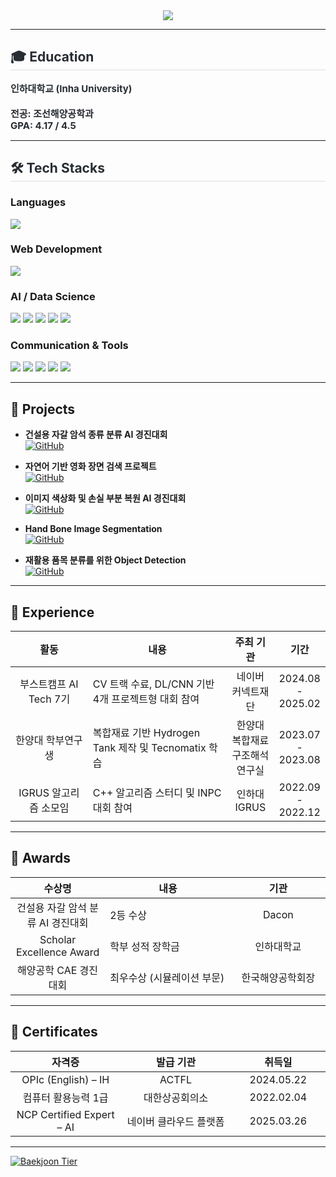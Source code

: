 
<div align= "center">
    <img src="https://capsule-render.vercel.app/api?type=waving&color=gradient&height=180&text=SEUNGHWAN's%20GITHUB&animation=fadeIn&fontColor=ffffff&fontSize=50" />
</div>

---

<div style="text-align: left;"> 
<h2 style="border-bottom: 1px solid #d8dee4; color: #282d33;"> 🎓 Education </h2>  
<div style="font-weight: 700; font-size: 15px; text-align: left; color: #282d33;">
    인하대학교 (Inha University)  
    <br><br> 전공: 조선해양공학과
    <br> GPA: 4.17 / 4.5  
</div> 
</div>

---

<h2 style="border-bottom: 1px solid #d8dee4; color: #282d33;"> 🛠️ Tech Stacks </h2>

### Languages
<div>
    <img src="https://img.shields.io/badge/Python-3776AB?style=for-the-badge&logo=Python&logoColor=white">
</div>  

### Web Development
<div>
    <img src="https://img.shields.io/badge/FastAPI-009688?style=for-the-badge&logo=FastAPI&logoColor=white">
</div>

### AI / Data Science
<div>
    <img src="https://img.shields.io/badge/PyTorch-EE4C2C?style=for-the-badge&logo=PyTorch&logoColor=white">
    <img src="https://img.shields.io/badge/OpenCV-5C3EE8?style=for-the-badge&logo=OpenCV&logoColor=white">
    <img src="https://img.shields.io/badge/pandas-150458?style=for-the-badge&logo=pandas&logoColor=white">
    <img src="https://img.shields.io/badge/seaborn-009688?style=for-the-badge&logo=seaborn&logoColor=white">
    <img src="https://img.shields.io/badge/Hugging%20Face-FFD54F?style=for-the-badge&logo=HuggingFace&logoColor=white">
</div>

### Communication & Tools
<div>
    <img src="https://img.shields.io/badge/Notion-000000?style=for-the-badge&logo=Notion&logoColor=white">
    <img src="https://img.shields.io/badge/Slack-4A154B?style=for-the-badge&logo=Slack&logoColor=white">
    <img src="https://img.shields.io/badge/Git-F05032?style=for-the-badge&logo=Git&logoColor=white">
    <img src="https://img.shields.io/badge/Github-181717?style=for-the-badge&logo=Github&logoColor=white">
    <img src="https://img.shields.io/badge/Jira-0052CC?style=for-the-badge&logo=Jira&logoColor=white">
</div>

---

## 🚀 Projects  

- **건설용 자갈 암석 종류 분류 AI 경진대회**&nbsp;&nbsp;&nbsp;  
  [![GitHub](https://img.shields.io/badge/GitHub-181717?style=flat-square&logo=github&logoColor=white)](https://github.com/Alexaqua7/rock-classification.git)

- **자연어 기반 영화 장면 검색 프로젝트**&nbsp;&nbsp;&nbsp;  
  [![GitHub](https://img.shields.io/badge/GitHub-181717?style=flat-square&logo=github&logoColor=white)](https://github.com/Alexaqua7/movie-scene-exploring.git)

- **이미지 색상화 및 손실 부분 복원 AI 경진대회**&nbsp;&nbsp;&nbsp;  
  [![GitHub](https://img.shields.io/badge/GitHub-181717?style=flat-square&logo=github&logoColor=white)](https://github.com/Alexaqua7/Image_inpainting_restoration.git)

- **Hand Bone Image Segmentation**&nbsp;&nbsp;&nbsp;  
  [![GitHub](https://img.shields.io/badge/GitHub-181717?style=flat-square&logo=github&logoColor=white)](https://github.com/Alexaqua7/handbone-segmentation.git)

- **재활용 품목 분류를 위한 Object Detection**&nbsp;&nbsp;&nbsp;  
  [![GitHub](https://img.shields.io/badge/GitHub-181717?style=flat-square&logo=github&logoColor=white)](https://github.com/Alexaqua7/recycle-trash-object-detection.git)

---

## 💼 Experience  

<table>
  <thead>
    <tr>
      <th style="text-align: center; width: 25%;">활동</th>
      <th style="text-align: center; width: 45%;">내용</th>
      <th style="text-align: center; width: 15%;">주최 기관</th>
      <th style="text-align: center; width: 15%;">기간</th>
    </tr>
  </thead>
  <tbody>
    <tr>
      <td style="text-align: center;">부스트캠프 AI Tech 7기</td>
      <td>CV 트랙 수료, DL/CNN 기반 4개 프로젝트형 대회 참여</td>
      <td style="text-align: center;">네이버 커넥트재단</td>
      <td style="text-align: center;">2024.08 - 2025.02</td>
    </tr>
    <tr>
      <td style="text-align: center;">한양대 학부연구생</td>
      <td>복합재료 기반 Hydrogen Tank 제작 및 Tecnomatix 학습</td>
      <td style="text-align: center;">한양대 복합재료 구조해석 연구실</td>
      <td style="text-align: center;">2023.07 - 2023.08</td>
    </tr>
    <tr>
      <td style="text-align: center;">IGRUS 알고리즘 소모임</td>
      <td>C++ 알고리즘 스터디 및 INPC 대회 참여</td>
      <td style="text-align: center;">인하대 IGRUS</td>
      <td style="text-align: center;">2022.09 - 2022.12</td>
    </tr>
  </tbody>
</table>

---

## 🏅 Awards  

<table>
  <thead>
    <tr>
      <th style="text-align: center; width: 30%;">수상명</th>
      <th style="text-align: center; width: 40%;">내용</th>
      <th style="text-align: center; width: 30%;">기관</th>
    </tr>
  </thead>
  <tbody>
    <tr>
      <td style="text-align: center;">건설용 자갈 암석 분류 AI 경진대회</td>
      <td>2등 수상</td>
      <td style="text-align: center;">Dacon</td>
    </tr>
    <tr>
      <td style="text-align: center;">Scholar Excellence Award</td>
      <td>학부 성적 장학금</td>
      <td style="text-align: center;">인하대학교</td>
    </tr>
    <tr>
      <td style="text-align: center;">해양공학 CAE 경진대회</td>
      <td>최우수상 (시뮬레이션 부문)</td>
      <td style="text-align: center;">한국해양공학회장</td>
    </tr>
  </tbody>
</table>

---

## 📜 Certificates  

<table>
  <thead>
    <tr>
      <th style="text-align: center; width: 35%;">자격증</th>
      <th style="text-align: center; width: 35%;">발급 기관</th>
      <th style="text-align: center; width: 30%;">취득일</th>
    </tr>
  </thead>
  <tbody>
    <tr>
      <td style="text-align: center;">OPIc (English) – IH</td>
      <td style="text-align: center;">ACTFL</td>
      <td style="text-align: center;">2024.05.22</td>
    </tr>
    <tr>
      <td style="text-align: center;">컴퓨터 활용능력 1급</td>
      <td style="text-align: center;">대한상공회의소</td>
      <td style="text-align: center;">2022.02.04</td>
    </tr>
    <tr>
      <td style="text-align: center;">NCP Certified Expert – AI</td>
      <td style="text-align: center;">네이버 클라우드 플랫폼</td>
      <td style="text-align: center;">2025.03.26</td>
    </tr>
  </tbody>
</table>

---


<div style="text-align: left;">
    <a href="https://solved.ac/pyqua3g">
        <img src="http://mazassumnida.wtf/api/v2/generate_badge?boj=pyqua3g" alt="Baekjoon Tier">
    </a>
</div>

<!--
**Alexaqua7/Alexaqua7** is a ✨ _special_ ✨ repository because its `README.md` (this file) appears on your GitHub profile.

Here are some ideas to get you started:

- 🔭 I’m currently working on ...
- 🌱 I’m currently learning ...
- 👯 I’m looking to collaborate on ...
- 🤔 I’m looking for help with ...
- 💬 Ask me about ...
- 📫 How to reach me: ...
- 😄 Pronouns: ...
- ⚡ Fun fact: ...
-->
